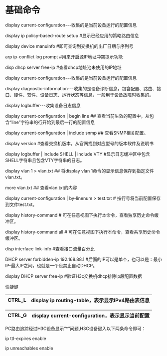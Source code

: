 # 基础命令



display current-configuration---收集的是当前设备运行的配置信息

display ip policy-based-route setup  #显示已经应用的策略路由信息

display device manuinfo #即可查询到交换机的出厂日期与序列号

arp ip-conflict log prompt  #用来开启源IP地址冲突提示功能

disp dhcp server free-ip #查看dhcp地址池未使用的IP地址

display current-configuration---收集的是当前设备运行的配置信息

display diagnostic-information---收集的是设备诊断信息，包含配置、路由、接口、硬件、软件、设备日志、运行状态等信息，一般用于设备故障时收集的。

display logbuffer---收集设备日志信息

display current-configuration | begin line ## 查看当前生效的配置中，从包含“line”字符串的行开始到最后一行的配置信息

display current-configuration | include snmp ## 查看SNMP相关配置。

display version   #查看交换机版本，从官网找到对应型号的版本软件及说明书

display logbuffer | include SHELL | include VTY  #显示日志缓冲区中包含SHELL字符串且包含VTY字符串的日志。

display vlan 1 > vlan.txt ## 将display vlan 1命令的显示信息保存到指定文件vlan.txt。

more vlan.txt ## 查看vlan.txt的内容

display current-configuration | by-linenum > test.txt # 按行号将当前配置保存到文件test.txt。

display history-command # 可在任意视图下执行本命令，查看独享历史命令缓冲区。

display history-command all # 可在任意视图下执行本命令，查看共享历史命令缓冲区。

disp interface link-info  #查看接口流量百分比

DHCP server forbidden-ip 192.168.88.1 #后面的IP可以是单个，也可以是：最小IP-最大IP之间，也就是一个段禁止自动DHCP。

display DHCP server free-ip #验证H3c交换机dhcp排除ip段配置数据



快捷键

| CTRL_L | display ip routing-table，表示显示IPv4路由表信息 |
| ------ | ------------------------------------------------ |

| CTRL_G | display current-configuration，表示显示当前配置 |
| ------ | ----------------------------------------------- |

PC路由追踪经过H3C设备显示“*”问题,H3C设备键入以下两条命令即可：

ip ttl-expires enable

ip unreachables enable